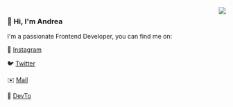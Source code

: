 <img align='right' src="https://github-readme-stats.vercel.app/api?username=longo-andrea&show_icons=true">

### 👋 Hi, I'm Andrea

I'm a passionate Frontend Developer, you can find me on:

📸 [Instagram](https://www.instagram.com/im.longo/)
  
🐦 [Twitter](https://twitter.com/andrealongo96)
  
✉️ <a href="mailto:longoandrea1996@gmail.com">Mail</a>

📄 [DevTo](https://dev.to/longoandrea)
